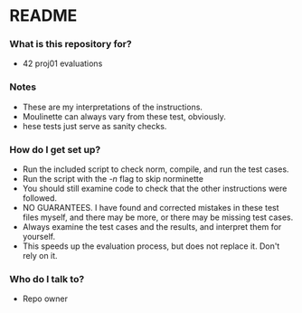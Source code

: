 # README #

### What is this repository for? ###

* 42 proj01 evaluations

### Notes ###

* These are my interpretations of the instructions.
* Moulinette can always vary from these test, obviously.
* hese tests just serve as sanity checks.

### How do I get set up? ###

* Run the included script to check norm, compile, and run the test cases.
* Run the script with the *-n* flag to skip norminette
* You should still examine code to check that the other instructions were followed.
* NO GUARANTEES. I have found and corrected mistakes in these test files myself, and there may be more, or there may be missing test cases.
* Always examine the test cases and the results, and interpret them for yourself.
* This speeds up the evaluation process, but does not replace it. Don't rely on it.

### Who do I talk to? ###

* Repo owner